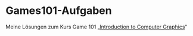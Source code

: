# Games101-Aufgaben
Meine Lösungen zum Kurs Game 101 „[Introduction to Computer Graphics](https://sites.cs.ucsb.edu/~lingqi/teaching/games101.html)“
